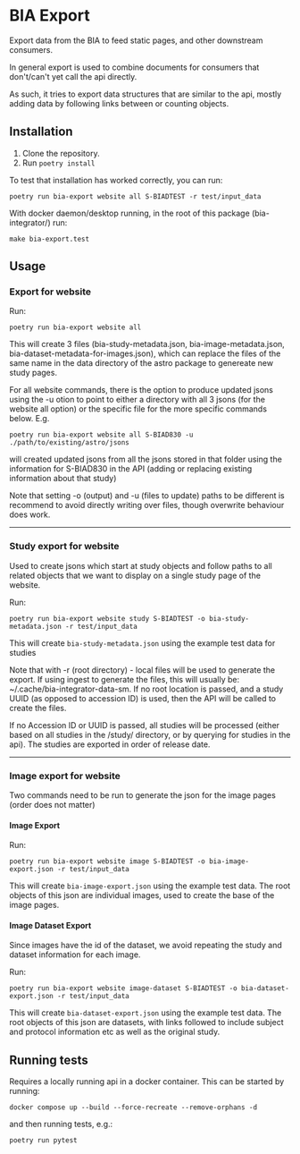 BIA Export
==========

Export data from the BIA to feed static pages, and other downstream consumers. 

In general export is used to combine documents for consumers that don't/can't yet call the api directly.

As such, it tries to export data structures that are similar to the api, mostly adding data by following links between or counting objects.


Installation
------------

1. Clone the repository.
2. Run `poetry install`

To test that installation has worked correctly, you can run:

    poetry run bia-export website all S-BIADTEST -r test/input_data

With docker daemon/desktop running, in the root of this package (bia-integrator/) run:

    make bia-export.test

Usage
-----

### Export for website 

Run:

    poetry run bia-export website all


This will create 3 files (bia-study-metadata.json, bia-image-metadata.json, bia-dataset-metadata-for-images.json), which can replace the files of the same name in the data directory of the astro package to genereate new study pages.


For all website commands, there is the option to produce updated jsons using the -u otion to point to either a directory with all 3 jsons (for the website all option) or the specific file for the more specific commands below. E.g.

    poetry run bia-export website all S-BIAD830 -u ./path/to/existing/astro/jsons

will created updated jsons from all the jsons stored in that folder using the information for S-BIAD830 in the API (adding or replacing existing information about that study)

Note that setting -o (output) and -u (files to update) paths to be different is recommend to avoid directly writing over files, though overwrite behaviour does work.

-----
### Study export for website 

Used to create jsons which start at study objects and follow paths to all related objects that we want to display on a single study page of the website.

Run:

    poetry run bia-export website study S-BIADTEST -o bia-study-metadata.json -r test/input_data

This will create `bia-study-metadata.json` using the example test data for studies

Note that with -r (root directory) - local files will be used to generate the export. If using ingest to generate the files, this will usually be: ~/.cache/bia-integrator-data-sm. If no root location is passed, and a study UUID (as opposed to accession ID) is used, then the API will be called to create the files.

If no Accession ID or UUID is passed, all studies will be processed (either based on all studies in the <root-folder>/study/ directory, or by querying for studies in the api). The studies are exported in order of release date. 

----

### Image export for website

Two commands need to be run to generate the json for the image pages (order does not matter)

#### Image Export

Run:
    
    poetry run bia-export website image S-BIADTEST -o bia-image-export.json -r test/input_data

This will create `bia-image-export.json` using the example test data. The root objects of this json are individual images, used to create the base of the image pages.

#### Image Dataset Export

Since images have the id of the dataset, we avoid repeating the study and dataset information for each image.

Run:

    poetry run bia-export website image-dataset S-BIADTEST -o bia-dataset-export.json -r test/input_data

This will create `bia-dataset-export.json` using the example test data. The root objects of this json are datasets, with links followed to include subject and protocol information etc as well as the original study. 


Running tests
-----

Requires a locally running api in a docker container. This can be started by running:

    docker compose up --build --force-recreate --remove-orphans -d

and then running tests, e.g.:

    poetry run pytest

